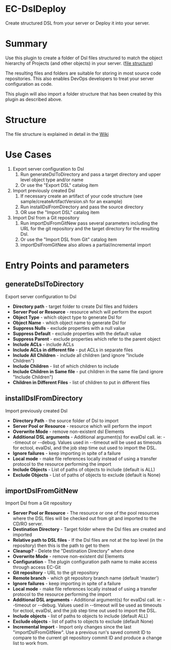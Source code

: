 # EC-DslDeploy
Create structured DSL from your server or Deploy it into your server.

# Summary
Use this plugin to create a folder of Dsl files structured to match the object hierarchy of Projects (and other objects) in your server.
([file structure](https://github.com/electric-cloud-community/EC-DslDeploy/wiki/file-structure))

The resulting files and folders are suitable for storing in most source code repositories.
This also enables DevOps developers to treat your server configuration as code.

This plugin will also import a folder structure that has been created by this plugin as described above.

# Structure
The file structure is explained in detail in the [Wiki](https://github.com/electric-cloud-community/EC-DslDeploy/wiki/file-structure)

# Use Cases
1. Export server configuration to Dsl
   1. Run generateDslToDirectory and pass a target directory and upper level object type and/or name
   2. Or use the "Export DSL" catalog item
2. Import previously created Dsl
   1. If necessary create an artifact of your code structure (see sample/createArtifactVersion.sh
      for an example)
   2. Run installDslFromDirectory and pass the source directory
   3. OR use the "Import DSL" catalog item
3. Import Dsl from a Git repository
   1. Run importDslFromGitNew pass several parameters including the URL for the git repository and the target directory for the resulting Dsl.
   2. Or use the "Import DSL from Git" catalog item
   3. importDslFromGitNew also allows a partial/incremental import 

# Entry Points and parameters
## generateDslToDirectory
Export server configuration to Dsl
  * **Directory path** - target folder to create Dsl files and folders
  * **Server Pool or Resource** - resource which will perform the export
  * **Object Type** - which object type to generate Dsl for
  * **Object Name** - which object name to generate Dsl for
  * **Suppress Nulls** - exclude properties with a null value
  * **Suppress Default** - exclude properties with the default value
  * **Suppress Parent** - exclude properties which refer to the parent object
  * **Include ACLs** - include ACLs
  * **Include ACLs in different file** - put ACLs in separate files
  * **Include All Children** - include all children (and ignore "Include Children")
  * **Include Children** - list of which children to include
  * **Include Children in Same file** - put children in the same file (and ignore "Include Children")
  * **Children in Different Files** - list of children to put in different files
## installDslFromDirectory
Import previously created Dsl
  * **Directory Path** - the source folder of Dsl to import
  * **Server Pool or Resource** - resource which will perform the import
  * **Overwrite Mode** - remove non-existent dsl Elements
  * **Additional DSL arguments** - Additional argument(s) for evalDsl call. ie: --timeout or --debug. Values used in --timeout will be used as timeouts for ectool, evalDsl, and the job step time out used to import the DSL.
  * **Ignore failures** - keep importing in spite of a failure
  * **Local mode** - make file references locally instead of using a transfer protocol to the resource performing the import
  * **Include Objects** - List of paths of objects to include (default is ALL)
  * **Exclude Objects** - List of paths of objects to exclude (default is None)
## importDslFromGitNew
Import Dsl from a Git repository
  * **Server Pool or Resource** - The resource or one of the pool resources where the DSL files will be checked out from git and imported to the CD/RO server.
  * **Destination Directory** - Target folder where the Dsl files are created and imported
  * **Relative path to DSL files** - If the Dsl files are not at the top level (in the repository) then this is the path to get to them
  * **Cleanup?** - Delete the "Destination Directory" when done
  * **Overwrite Mode** - remove non-existent dsl Elements
  * **Configuration** - The plugin configuration path name to make access through access EC-Git
  * **Git repository** - URL to the git repository
  * **Remote branch** - which git repository branch name (default 'master')
  * **Ignore failures** - keep importing in spite of a failure
  * **Local mode** - make file references locally instead of using a transfer protocol to the resource performing the import
  * **Additional DSL arguments** - Additional argument(s) for evalDsl call. ie: --timeout or --debug. Values used in --timeout will be used as timeouts for ectool, evalDsl, and the job step time out used to import the DSL.
  * **Include objects** - list of paths to objects to include (default ALL)
  * **Exclude objects** - list of paths to objects to exclude (default None)
  * **Incremental Import** - Import only changes since the last "importDslFromGitNew".  Use a previous run's saved commit ID to compare to the current git repository commit ID and produce a change list to work from.
